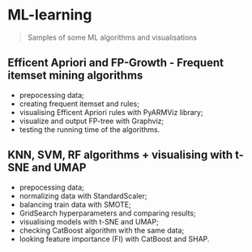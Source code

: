 # ML-learning
> Samples of some ML algorithms and visualisations

## Efficent Apriori and FP-Growth - Frequent itemset mining algorithms

- prepocessing data;
- creating frequent itemset and rules;
- visualising Efficent Apriori rules with PyARMViz library;
- visualize and output FP-tree with Graphviz;
- testing the running time of the algorithms.

## KNN, SVM, RF algorithms + visualising with t-SNE and UMAP

- prepocessing data;
- normalizing data with StandardScaler;
- balancing train data with SMOTE;
- GridSearch hyperparameters and comparing results;
- visualising models with t-SNE and UMAP;
- checking CatBoost algorithm with the same data;
- looking feature importance (FI) with CatBoost and SHAP.

